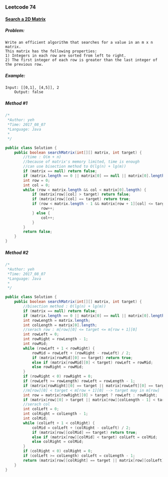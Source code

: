 

### Leetcode 74
#### [Search a 2D Matrix](https://leetcode.com/problems/search-a-2d-matrix)

  

##### ***Problem:***

    Write an efficient algorithm that searches for a value in an m x n matrix. 
    This matrix has the following properties:
    1) Integers in each row are sorted from left to right.
    2) The first integer of each row is greater than the last integer of the previous row.
    
##### ***Example:***

    Input: [[0,1], [4,5]], 2
        Output: false


##### *Method #1*
``` java
/*
 *Author: yeh
 *Time: 2017_08_07
 *Language: Java
 *
 */

public class Solution {
    public boolean searchMatrix(int[][] matrix, int target) {
        //time : O(m + n)
        //because of matrix's memory limited, time is enough
        //can use bisection method to O(lg(n) + lg(m)) 
        if (matrix == null) return false;
        if (matrix.length == 0 || matrix[0] == null || matrix[0].length == 0) return false;
        int row = 0;
        int col = 0;
        while (row < matrix.length && col < matrix[0].length) {
            if (matrix[row][col] > target) return false;
            if (matrix[row][col] == target) return true;
            if (row < matrix.length - 1 && matrix[row + 1][col] <= target) {
                row++;
            } else {
                col++;
            }
        }
        return false;
    }
}

```

##### *Method #2*
``` java
/*
 *Author: yeh
 *Time: 2017_08_07
 *Language: Java
 *
 */

public class Solution {
    public boolean searchMatrix(int[][] matrix, int target) {
        //bisection method : O(lg(n) + lg(m)) 
        if (matrix == null) return false;
        if (matrix.length == 0 || matrix[0] == null || matrix[0].length == 0) return false;
        int rowLength = matrix.length;
        int colLength = matrix[0].length;
        //serach row : m[row][0] <= target <= m[row + 1][0]
        int rowLeft = 0;
        int rowRight = rowLength - 1;
        int rowMid;
        while (rowLeft + 1 < rowRight) {
            rowMid = rowLeft + (rowRight - rowLeft) / 2;
            if (matrix[rowMid][0] == target) return true;
            else if (matrix[rowMid][0] < target) rowLeft = rowMid;
            else rowRight = rowMid;
        }
        if (rowRight < 0) rowRight = 0;
        if (rowLeft >= rowLength) rowLeft = rowLength - 1;
        if (matrix[rowRight][0] == target || matrix[rowLeft][0] == target) return true;
        //m[row][0] < target < m[row + 1][0] --> target may in m[row]
        int row = matrix[rowRight][0] > target ? rowLeft : rowRight;
        if (matrix[row][0] > target || matrix[row][colLength - 1] < target) return false;
        //serach col
        int colLeft = 0;
        int colRight = colLength - 1;
        int colMid;
        while (colLeft + 1 < colRight) {
            colMid = colLeft + (colRight - colLeft) / 2;
            if (matrix[row][colMid] == target) return true;
            else if (matrix[row][colMid] < target) colLeft = colMid;
            else colRight = colMid;
        }
        if (colRight < 0) colRight = 0;
        if (colLeft >= colLength) colLeft = colLength - 1;
        return (matrix[row][colRight] == target || matrix[row][colLeft] == target);
    }
}


```

